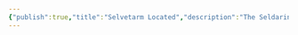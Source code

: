 ```yaml
---
{"publish":true,"title":"Selvetarm Located","description":"The Seldarine locate Selvetarm and the vastness of his drow legions. War rages across the surface of the planet, now known as Selerim.","tags":["timeline"],"cssclasses":""}
---
```


